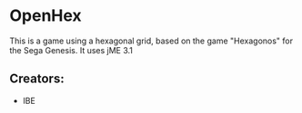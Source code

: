# OpenHex
This is a game using a hexagonal grid, based on the game "Hexagonos" for the Sega Genesis.
It uses jME 3.1

## Creators:
 - IBE

